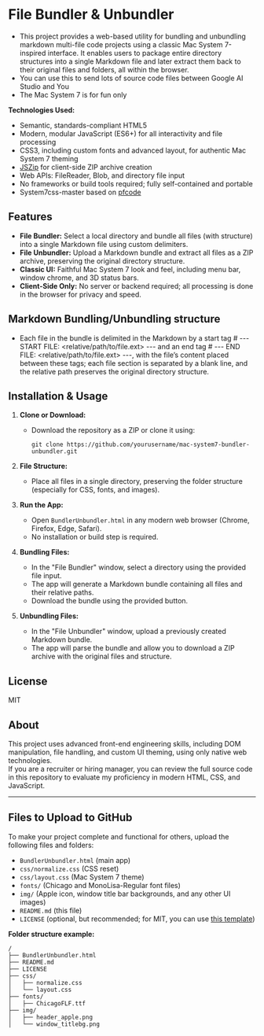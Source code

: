 # File Bundler & Unbundler

- This project provides a web-based utility for bundling and unbundling markdown multi-file code projects using a classic Mac System 7-inspired interface. It enables users to package entire directory structures into a single Markdown file and later extract them back to their original files and folders, all within the browser.
- You can use this to send lots of source code files between Google AI Studio and You
- The Mac System 7 is for fun only


**Technologies Used:**  
- Semantic, standards-compliant HTML5  
- Modern, modular JavaScript (ES6+) for all interactivity and file processing  
- CSS3, including custom fonts and advanced layout, for authentic Mac System 7 theming  
- [JSZip](https://stuk.github.io/jszip/) for client-side ZIP archive creation  
- Web APIs: FileReader, Blob, and directory file input  
- No frameworks or build tools required; fully self-contained and portable
- System7css-master based on [pfcode](https://github.com/pfcode/system7css)

## Features

- **File Bundler:** Select a local directory and bundle all files (with structure) into a single Markdown file using custom delimiters.
- **File Unbundler:** Upload a Markdown bundle and extract all files as a ZIP archive, preserving the original directory structure.
- **Classic UI:** Faithful Mac System 7 look and feel, including menu bar, window chrome, and 3D status bars.
- **Client-Side Only:** No server or backend required; all processing is done in the browser for privacy and speed.

## Markdown Bundling/Unbundling structure

- Each file in the bundle is delimited in the Markdown by a start tag # --- START FILE: <relative/path/to/file.ext> --- and an end tag # --- END FILE: <relative/path/to/file.ext> ---, with the file’s content placed between these tags; each file section is separated by a blank line, and the relative path preserves the original directory structure.

## Installation & Usage

1. **Clone or Download:**
   - Download the repository as a ZIP or clone it using:
     ```
     git clone https://github.com/yourusername/mac-system7-bundler-unbundler.git
     ```
2. **File Structure:**
   - Place all files in a single directory, preserving the folder structure (especially for CSS, fonts, and images).

3. **Run the App:**
   - Open `BundlerUnbundler.html` in any modern web browser (Chrome, Firefox, Edge, Safari).
   - No installation or build step is required.

4. **Bundling Files:**
   - In the "File Bundler" window, select a directory using the provided file input.
   - The app will generate a Markdown bundle containing all files and their relative paths.
   - Download the bundle using the provided button.

5. **Unbundling Files:**
   - In the "File Unbundler" window, upload a previously created Markdown bundle.
   - The app will parse the bundle and allow you to download a ZIP archive with the original files and structure.

## License

MIT

## About

This project uses advanced front-end engineering skills, including DOM manipulation, file handling, and custom UI theming, using only native web technologies.  
If you are a recruiter or hiring manager, you can review the full source code in this repository to evaluate my proficiency in modern HTML, CSS, and JavaScript.

---

## Files to Upload to GitHub

To make your project complete and functional for others, upload the following files and folders:

- `BundlerUnbundler.html` (main app)
- `css/normalize.css` (CSS reset)
- `css/layout.css` (Mac System 7 theme)
- `fonts/` (Chicago and MonoLisa-Regular font files)
- `img/` (Apple icon, window title bar backgrounds, and any other UI images)
- `README.md` (this file)
- `LICENSE` (optional, but recommended; for MIT, you can use [this template](https://opensource.org/license/mit/))

**Folder structure example:**
```
/
├── BundlerUnbundler.html
├── README.md
├── LICENSE
├── css/
│   ├── normalize.css
│   └── layout.css
├── fonts/
│   ├── ChicagoFLF.ttf
├── img/
│   ├── header_apple.png
│   └── window_titlebg.png
```
